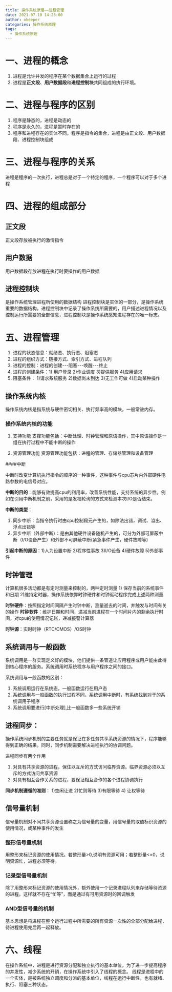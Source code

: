 ```yaml
---
title: 操作系统原理——进程管理
date: 2021-07-10 14:25:00
author: okeeper
categories: 操作系统原理
tags:
  - 操作系统原理
---
```

# 一、进程的概念
1. 进程是允许并发的程序在某个数据集合上运行的过程
2. 进程是**正文段**、**用户数据段**和**进程控制块**共同组成的执行环境。

# 二、进程与程序的区别
1. 程序是静态的，进程是动态的
2. 程序是永久的，进程是暂时存在的
3. 程序和进程存在的实体不同。程序是指令的集合，进程是由正文段、用户数据段、进程控制块组成

# 三、进程与程序的关系
进程是程序的一次执行，进程总是对于一个特定的程序，一个程序可以对于多个进程

# 四、进程的组成部分
## 正文段
正文段存放被执行的激情指令
## 用户数据
用户数据段存放进程在执行时要操作的用户数据
## 进程控制块
是操作系统管理进程所使用的数据结构
进程控制块是实体的一部分，是操作系统重要的数据结构，进程控制块中记录了操作系统所需要的，用户描述进程情况以及控制运行所需要的全部信息，进程控制块是操作系统感知进程存在的唯一标志。

# 五、进程管理
1. 进程的状态信息：就绪态、执行态、阻塞态
2. 进程的组织方式：链接方式、索引方式、进程队列
3. 进程的控制：进程的创建---阻塞---唤醒---终止
4. 进程的创建条件：1) 用户登录 2)作业调度 3)提供服务 4)应用请求
5. 阻塞条件： 1)请求系统服务 2)数据尚未到达 3)无工作可做 4)启动某种操作

## 操作系统内核
操作系统内核是指系统与硬件密切相关、执行频率高的模块，一般常驻内存。

### 操作系统内核的功能
1. 支持功能
支撑功能包括：中断处理、时钟管理和原语操作，其中原语操作是一组在执行过程中不能中断的操作

2. 资源管理功能
资源管理功能包括：进程的管理、存储器管理和设备管理

####中断

中断时改变计算机执行指令的顺序的一种事件，这种事件与cpu芯片内外部硬件电路参数的电信号对应。

**中断的目的**：能够有效提高cpu的利用率，改善系统性能，支持系统的异步性。例如在引用中断机制之前，采用的是发福轮询的方式来检测本次I/O是否结束。

**中断的类型**：
1. 同步中断：当指令执行时由cpu控制段元产生的，如除法出错，调试、溢出、浮点出错等
2. 异步中断（外部中断）：是由其他硬件设备随机产生的，可分为外部可屏蔽中断（I/O设备产生）和外部不可屏蔽中断(紧急事件产生，硬件故障等)

**引起中断的原因**：1)人为设置中断 2)程序性事故 3)I/O设备 4)硬件故障 5)外部事件

## 时钟管理
计算机很多活动都是有定时测量来控制的，两种定时测量 1) 保存当前的系统事件和日期 2)维持定时器，操作系统依靠时钟硬件和时钟驱动程序完成上述两种测量

**时钟硬件**：按照指定时间间隔产生时钟中断，测量逝去的时间，并触发与时间有关的操作
**时钟软件**：维护日期和时间，递减当前进程在一个时间片内的剩余执行时间，对cpu的使用情况记账，递减报警计算器

**时钟源**：实时时钟（RTC/CMOS）/OS时钟

## 系统调用与一般函数
系统调用是一群实现定义好的模块，他们提供一条管道让应用程序或用户能由此得到核心程序的服务。系统调用时系统程序与用户程序之间的接口。

系统调用与一般函数的区别：
1) 系统调用运行在系统态，一般函数运行在用户态
2) 系统调用与一般函数的执行过程不同，系统调用中断时，有系统找到对于的系统调用子程序
3) 系统调用要进行[中断处理],比一般函数多一些系统开销

## 进程同步：
操作系统同步机制的主要任务就是保证在多任务共享系统资源的情况下，程序能够得到正确的结果。同时，同步机制需要解决进程执行的协调问题。

进程同步有两个作用
1. 对具有共享资源的进程，保住以互斥的方式访问临界资源。临界资源必须以互斥的方式访问共享资源
2. 对具有相互合作关系的进程，要保证相互合作的各个进程协调执行

**同步机制遵循的准则**： 1)空闲让进 2)忙则等待 3)有限等待 4) 让权等待

## 信号量机制
信号量机制对不同共享资源设置称之为信号量的变量，用信号量的取值标识资源的使用情况，或某种事件的发生

### 整形信号量机制
用整形来标记资源的使用情况。若整形量>0,说明有资源可用；若整形量<=0，说明资源忙，进程必须等待。

### 记录型信号量机制
除了用整形来标记资源的使用情况外，额外使用一个记录进程队列来存储等待资源的进程。这样就不存在“忙等”，而是通过有可用资源时的回调触发

### AND型信号量的机制
基本思想是将进程在整个运行过程中所需要的所有资源一次性的全部分配给进程，待进程使用完后再一起释放。

# 六、线程
在操作系统中，进程是进行资源分配和独立执行的基本单位，为了进一步提高程序的并发性，减少系统的开销，在操作系统中引入了线程的概念。
线程是进程中的一个实体，是被系统独立调度和分派的基本单位，线程在运行中断性，也有就绪、执行、阻塞三种状态。